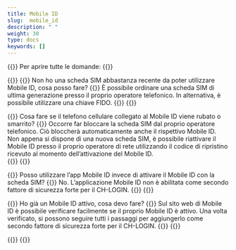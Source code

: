 ```yaml
---
title: Mobile ID
slug:  mobile_id
description: " "
weight: 30
type: docs
keywords: []
---
```


{{<faqBlock>}}
Per aprire tutte le domande: {{<collapsibleGroupCommand groupId="mobile_id">}}

{{<numberedList>}}
{{<listItem>}}
Non ho una scheda SIM abbastanza recente da poter utilizzare Mobile ID, cosa posso fare?
{{<collapsibleBlock groupId="mobile_id">}}
È possibile ordinare una scheda SIM di ultima generazione presso il proprio operatore telefonico. In alternativa, è possibile utilizzare una chiave FIDO.
{{</collapsibleBlock>}}
{{</listItem>}}

{{<listItem>}}
Cosa fare se il telefono cellulare collegato al Mobile ID viene rubato o smarrito?
{{<collapsibleBlock groupId="mobile_id">}}
Occorre far bloccare la scheda SIM dal proprio operatore telefonico. Ciò bloccherà automaticamente anche il rispettivo Mobile ID. Non appena si dispone di una nuova scheda SIM, è possibile riattivare il Mobile ID presso il proprio operatore di rete utilizzando il codice di ripristino ricevuto al momento dell’attivazione del Mobile ID.  
{{</collapsibleBlock>}}
{{</listItem>}}

{{<listItem>}}
Posso utilizzare l’app Mobile ID invece di attivare il Mobile ID con la scheda SIM?
{{<collapsibleBlock groupId="mobile_id">}}
No. L’applicazione Mobile ID non è abilitata come secondo fattore di sicurezza forte per il CH-LOGIN.
{{</collapsibleBlock>}}
{{</listItem>}}

{{<listItem>}}
Ho già un Mobile ID attivo, cosa devo fare?
{{<collapsibleBlock groupId="mobile_id">}}
Sul sito web di Mobile ID è possibile verificare facilmente se il proprio Mobile ID è attivo. Una volta verificato, si possono seguire tutti i passaggi per aggiungerlo come secondo fattore di sicurezza forte per il CH-LOGIN.
{{</collapsibleBlock>}}
{{</listItem>}}

{{</numberedList>}}
{{</faqBlock>}}